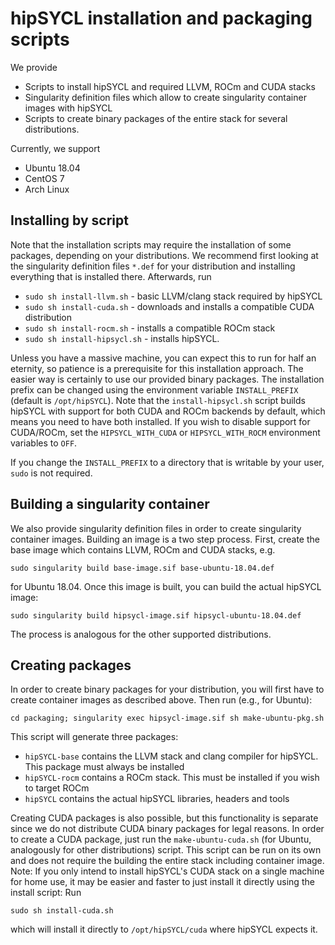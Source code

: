# hipSYCL installation and packaging scripts

We provide
* Scripts to install hipSYCL and required LLVM, ROCm and CUDA stacks
* Singularity definition files which allow to create singularity container images with hipSYCL
* Scripts to create binary packages of the entire stack for several distributions.

Currently, we support
* Ubuntu 18.04
* CentOS 7
* Arch Linux

## Installing by script
Note that the installation scripts may require the installation of some packages, depending on your distributions. We recommend first looking at the singularity definition files `*.def` for your distribution and installing everything that is installed there. Afterwards, run

* `sudo sh install-llvm.sh` - basic LLVM/clang stack required by hipSYCL
* `sudo sh install-cuda.sh` - downloads and installs a compatible CUDA distribution
* `sudo sh install-rocm.sh` - installs a compatible ROCm stack
* `sudo sh install-hipsycl.sh` - installs hipSYCL.

Unless you have a massive machine, you can expect this to run for half an eternity, so patience is a prerequisite for this installation approach. The easier way is certainly to use our provided binary packages.
The installation prefix can be changed using the environment variable `INSTALL_PREFIX` (default is `/opt/hipSYCL`). Note that the `install-hipsycl.sh` script builds hipSYCL with support for both CUDA and ROCm backends by default, which means you need to have both installed. If you wish to disable support for CUDA/ROCm, set the `HIPSYCL_WITH_CUDA` or `HIPSYCL_WITH_ROCM` environment variables to `OFF`.

If you change the `INSTALL_PREFIX` to a directory that is writable by your user, `sudo` is not required.

## Building a singularity container
We also provide singularity definition files in order to create singularity container images. Building an image is a two step process. First, create the base image which contains LLVM, ROCm and CUDA stacks, e.g.
```
sudo singularity build base-image.sif base-ubuntu-18.04.def
```
for Ubuntu 18.04. Once this image is built, you can build the actual hipSYCL image:
```
sudo singularity build hipsycl-image.sif hipsycl-ubuntu-18.04.def
```
The process is analogous for the other supported distributions.

## Creating packages
In order to create binary packages for your distribution, you will first have to create container images as described above. Then run (e.g., for Ubuntu):
```
cd packaging; singularity exec hipsycl-image.sif sh make-ubuntu-pkg.sh
```
This script will generate three packages:
* `hipSYCL-base` contains the LLVM stack and clang compiler for hipSYCL. This package must always be installed
* `hipSYCL-rocm` contains a ROCm stack. This must be installed if you wish to target ROCm
* `hipSYCL` contains the actual hipSYCL libraries, headers and tools

Creating CUDA packages is also possible, but this functionality is separate since we do not distribute CUDA binary packages for legal reasons. In order to create a CUDA package, just run the `make-ubuntu-cuda.sh` (for Ubuntu, analogously for other distributions) script. This script can be run on its own and does not require the building the entire stack including container image.
Note: If you only intend to install hipSYCL's CUDA stack on a single machine for home use, it may be easier and faster to just install it directly using the install script: Run
```
sudo sh install-cuda.sh 
```
which will install it directly to `/opt/hipSYCL/cuda` where hipSYCL expects it.
